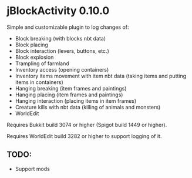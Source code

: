 jBlockActivity 0.10.0
==============

Simple and customizable plugin to log changes of:
- Block breaking (with blocks nbt data)
- Block placing
- Block interaction (levers, buttons, etc.)
- Block explosion
- Trampling of farmland
- Inventory access (opening containers)
- Inventory items movement with item nbt data (taking items and putting items in containers)
- Hanging breaking (item frames and paintings)
- Hanging placing (item frames and paintings)
- Hanging interaction (placing items in item frames)
- Creature kills with nbt data (killing of animals and monsters)
- WorldEdit



Requires Bukkit build 3074 or higher (Spigot build 1449 or higher).

Requires WorldEdit build 3282 or higher to support logging of it.

## TODO: 
* Support mods
